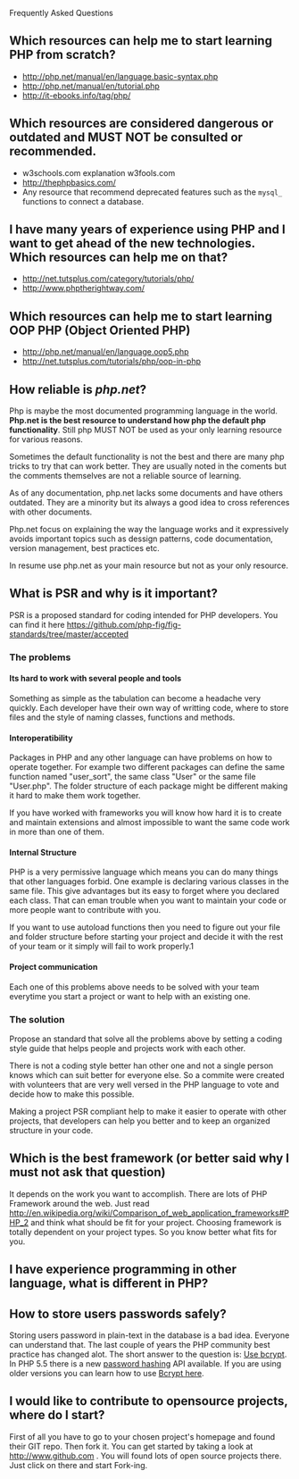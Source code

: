 Frequently Asked Questions

## Which resources can help me to start learning PHP from scratch?

* http://php.net/manual/en/language.basic-syntax.php
* http://php.net/manual/en/tutorial.php
* http://it-ebooks.info/tag/php/

## Which resources are considered dangerous or outdated and MUST NOT be consulted or recommended.

* w3schools.com explanation w3fools.com
* http://thephpbasics.com/
* Any resource that recommend deprecated features such as the `mysql_` functions to connect a database.

## I have many years of experience using PHP and I want to get ahead of the new technologies. Which resources can help me on that?

* http://net.tutsplus.com/category/tutorials/php/
* http://www.phptherightway.com/

## Which resources can help me to start learning OOP PHP (Object Oriented PHP)

* http://php.net/manual/en/language.oop5.php
* http://net.tutsplus.com/tutorials/php/oop-in-php

## How reliable is _php.net_?

Php is maybe the most documented programming language in the world. **Php.net is the best resource to understand how php the default php functionality**. Still php MUST NOT be used as your only learning resource for various reasons.

Sometimes the default functionality is not the best and there are many php tricks to try that can work better. They are usually noted in the coments but the comments themselves are not a reliable source of learning.

As of any documentation, php.net lacks some documents and have others outdated. They are a minority but its always a good idea to cross references with other documents.

Php.net focus on explaining the way the language works and it expressively avoids important topics such as dessign patterns, code documentation, version management, best practices etc.

In resume use php.net as your main resource but not as your only resource.

## What is PSR and why is it important?

PSR is a proposed standard for coding intended for PHP developers. You can find it here https://github.com/php-fig/fig-standards/tree/master/accepted

### The problems

#### Its hard to work with several people and tools

Something as simple as the tabulation can become a headache very quickly. Each developer have their own way of writting code, where to store files and the style of naming classes, functions and methods.

#### Interoperatibility

Packages in PHP and any other language can have problems on how to operate together. For example two different packages can define the same function named "user_sort", the same class "User" or the same file "User.php". The folder structure of each package might be different making it hard to make them work together.

If you have worked with frameworks you will know how hard it is to create and maintain extensions and almost impossible to want the same code work in more than one of them.

#### Internal Structure

PHP is a very permissive language which means you can do many things that other languages forbid. One example is declaring various classes in the same file. This give advantages but its easy to forget where you declared each class. That can eman trouble when you want to maintain your code or more people want to contribute with you.

If you want to use autoload functions then you need to figure out your file and folder structure before starting your project and decide it with the rest of your team or it simply will fail to work properly.1

#### Project communication

Each one of this problems above needs to be solved with your team everytime you start a project or want to help with an existing one.

### The solution

Propose an standard that solve all the problems above by setting a coding style guide that helps people and projects work with each other.

There is not a coding style better han other one and not a single person knows which can suit better for everyone else. So a commite were created with volunteers that are very well versed in the PHP language to vote and decide how to make this possible.

Making a project PSR compliant help to make it easier to operate with other projects, that developers can help you better and to keep an organized structure in your code.

## Which is the best framework (or better said why I must not ask that question)
It depends on the work you want to accomplish. There are lots of PHP Framework around the web. Just read http://en.wikipedia.org/wiki/Comparison_of_web_application_frameworks#PHP_2 and think what should be fit for your project. Choosing framework is totally dependent on your project types. So you know better what fits for you.

## I have experience programming in other language, what is different in PHP?

## How to store users passwords safely?
Storing users password in plain-text in the database is a bad idea. Everyone can understand that.
The last couple of years the PHP community best practice has changed alot. The short answer to the question is:
[Use bcrypt](http://codahale.com/how-to-safely-store-a-password/). In PHP 5.5 there is a new [password hashing](https://gist.github.com/3707231) API available.
If you are using older versions you can learn how to use [Bcrypt here](http://xqus.com/blog/how-to-store-passwords).

## I would like to contribute to opensource projects, where do I start?
First of all you have to go to your chosen project's homepage and found their GIT repo. Then fork it. You can get started by taking a look at http://www.github.com . You will found lots of open source projects there. Just click on there and start Fork-ing.

